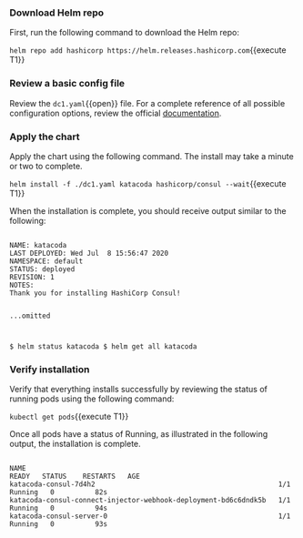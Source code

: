 ### Download Helm repo

First, run the following command to download the Helm repo:

`helm repo add hashicorp https://helm.releases.hashicorp.com`{{execute T1}}

### Review a basic config file

Review the `dc1.yaml`{{open}} file. For a complete reference of all possible configuration
options, review the official [documentation](https://www.consul.io/docs/k8s/helm).

### Apply the chart

Apply the chart using the following command. The install may take a minute or two to complete.

`helm install -f ./dc1.yaml katacoda hashicorp/consul --wait`{{execute T1}}

When the installation is complete, you should receive output similar to the following:

<code class="execute">
NAME: katacoda
LAST DEPLOYED: Wed Jul  8 15:56:47 2020
NAMESPACE: default
STATUS: deployed
REVISION: 1
NOTES:
Thank you for installing HashiCorp Consul!

...omitted

  $ helm status katacoda
  $ helm get all katacoda
</code>

### Verify installation

Verify that everything installs successfully by reviewing the status
of running pods using the following command:

`kubectl get pods`{{execute T1}}

Once all pods have a status of Running, as illustrated in the following output,
the installation is complete.

<code class="execute">
NAME                                                              READY   STATUS    RESTARTS   AGE
katacoda-consul-7d4h2                                             1/1     Running   0          82s
katacoda-consul-connect-injector-webhook-deployment-bd6c6dndk5b   1/1     Running   0          94s
katacoda-consul-server-0                                          1/1     Running   0          93s
</code>